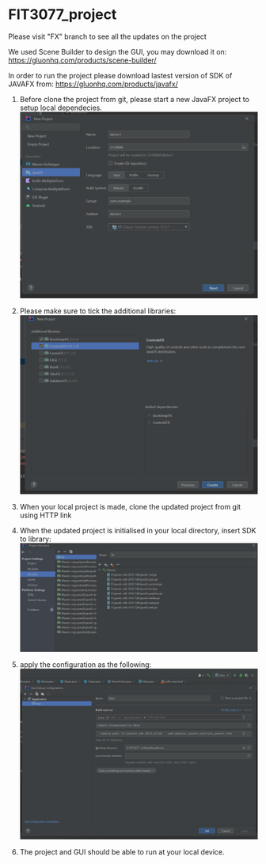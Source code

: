 # FIT3077_project
Please visit "FX" branch to see all the updates on the project

We used Scene Builder to design the GUI, you may download it on:
https://gluonhq.com/products/scene-builder/

In order to run the project please download lastest version of SDK of JAVAFX from:
https://gluonhq.com/products/javafx/

1. Before clone the project from git, please start a new JavaFX project to setup local dependecies. 
![image-3.png](./image-3.png)

2. Please make sure to tick the additional libraries:
![image-4.png](./image-4.png)

3. When your local project is made, clone the updated project from git using HTTP link

4. When the updated project is initialised in your local directory, insert SDK to library:
![image.png](./image.png)

5. apply the configuration as the following:
![image-1.png](./image-1.png)

6. The project and GUI should be able to run at your local device.
